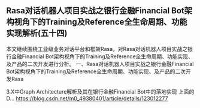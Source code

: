 ## Rasa对话机器人项目实战之银行金融Financial Bot架构视角下的Training及Reference全生命周期、功能实现解析(五十四)

本文继续围绕工业级业务对话平台和框架Rasa，对Rasa对话机器人项目实战之银行金融Financial Bot架构视角下的Training及Reference全生命周期、功能实现、及产品的二次开发进行分析。
一、Rasa对话机器人项目实战之银行金融Financial Bot架构视角下的Training及Reference全生命周期、功能实现、及产品的二次开发Rasa 

3.X中Graph Architecture解析及其在银行金融Financial Bot中的落地实现 上面的D...
https://blog.csdn.net/m0_49380401/article/details/123012277
